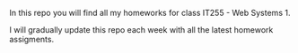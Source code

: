 In this repo you will find all my homeworks for class IT255 - Web Systems 1.

I will gradually update this repo each week with all the latest homework assigments.